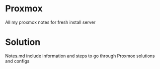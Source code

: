 # Proxmox
All my proxmox notes for fresh install server
# Solution
Notes.md include information and steps to go through Proxmox solutions and configs


